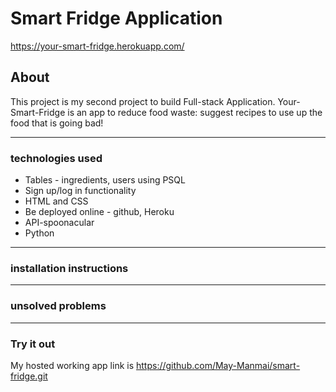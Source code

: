# Smart Fridge Application

https://your-smart-fridge.herokuapp.com/

## About

This project is my second project to build Full-stack Application. Your-Smart-Fridge is an app to reduce food waste: suggest recipes to use up the food that is going bad!

---

### technologies used

-   Tables - ingredients, users using PSQL
-   Sign up/log in functionality
-   HTML and CSS
-   Be deployed online - github, Heroku
-   API-spoonacular
-   Python

---

### installation instructions

---

### unsolved problems

---

### Try it out

My hosted working app link is https://github.com/May-Manmai/smart-fridge.git
